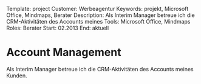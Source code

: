 Template: project
Customer: Werbeagentur
Keywords: projekt, Microsoft Office, Mindmaps, Berater
Description: Als Interim Manager betreue ich die CRM-Aktivitäten des Accounts meines
Tools: Microsoft Office, Mindmaps
Roles: Berater
Start: 02.2013
End: aktuell

# Account Management

Als Interim Manager betreue ich die CRM-Aktivitäten des Accounts meines Kunden.


